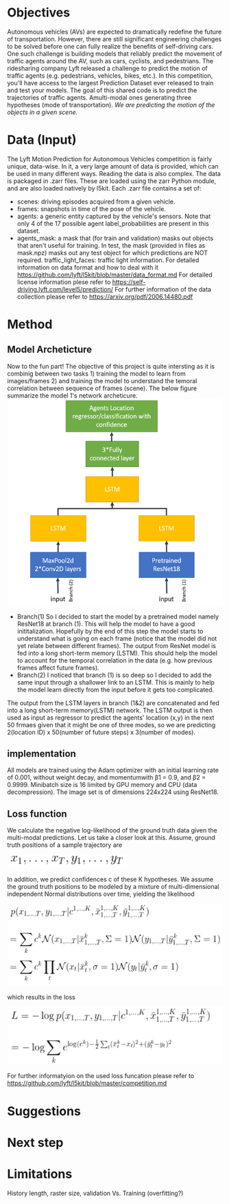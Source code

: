 # Objectives
Autonomous vehicles (AVs) are expected to dramatically redefine the future of transportation. However, there are still significant engineering challenges to be solved before one can fully realize the benefits of self-driving cars. One such challenge is building models that reliably predict the movement of traffic agents around the AV, such as cars, cyclists, and pedestrians. The ridesharing company Lyft released a challenge to predict the motion of traffic agents (e.g. pedestrians, vehicles, bikes, etc.). In this competition, you'll have access to the largest Prediction Dataset ever released to train and test your models.
The goal of this shared code is to predict the trajectories of traffic agents. Amulti-modal ones generating three hypotheses (mode of transportation). 
_We are predicting the motion of the objects in a given scene._
# Data (Input)
The Lyft Motion Prediction for Autonomous Vehicles competition is fairly unique, data-wise. In it, a very large amount of data is provided, which can be used in many different ways. Reading the data is also complex.
The data is packaged in .zarr files. These are loaded using the zarr Python module, and are also loaded natively by l5kit. Each .zarr file contains a set of:
* scenes: driving episodes acquired from a given vehicle.
* frames: snapshots in time of the pose of the vehicle.
* agents: a generic entity captured by the vehicle's sensors. Note that only 4 of the 17 possible agent label_probabilities are present in this dataset.
* agents_mask: a mask that (for train and validation) masks out objects that aren't useful for training. In test, the mask (provided in files as mask.npz) masks out any test object for which predictions are NOT required.
traffic_light_faces: traffic light information.
For detailed information on data format and how to deal with it https://github.com/lyft/l5kit/blob/master/data_format.md
For detailed license information plese refer to https://self-driving.lyft.com/level5/prediction/
For further information of the data collection please refer to https://arxiv.org/pdf/2006.14480.pdf
# Method
## Model Archeticture
Now to the fun part! 
The objective of this project is quite intersting as it is combinig between two tasks 1) training the model to learn from images/frames 2)
and training the model to understand the temoral correlation between sequence of frames (scene). The below figure summarize the model 1's network archeticure.
![Model101](https://github.com/MKamel1/Kaggle_Lyft/blob/master/DeepLeraning/images/Model111.PNG)
* Branch(1)
So I decided to start the model by a pretrained model namely ResNet18 at branch (1). This will help the model to have a good inititalization. Hopefully by the end of this step the model starts to understand what is going on each frame (notice that the model did not yet relate between different frames). The output from ResNet model is fed into a long short-term memory (LSTM). This should help the model to account for the temporal correlation in the data (e.g. how previous frames affect future frames).
* Branch(2)
I noticed that branch (1) is so deep so I decided to add the same input through a shallower link to an LSTM. This is mainly to help the model learn directly from the input before it gets too complicated.

The output from the LSTM layers in branch (1&2) are concatenated and fed into a long short-term memory(LSTM) network. The LSTM output is then used as input as regressor to predict the agents' location (x,y) in the next 50 frmaes given that it might be one of three modes, so we are predicting 2(location ID) x 50(number of future steps) x 3(number of modes).
## implementation
All models are trained using the Adam optimizer with an initial learning rate of 0.001, without weight decay, and momentumwith β1 = 0.9, and β2 = 0.9999. Minibatch size is 16 limited by GPU memory and CPU (data decompression). The image set is of dimensions 224x224 using ResNet18.
## Loss function
We calculate the negative log-likelihood of the ground truth data given the multi-modal predictions. Let us take a closer look at this. Assume, ground truth positions of a sample trajectory are

![Eq1](https://github.com/MKamel1/Kaggle_Lyft/blob/master/DeepLeraning/images/eq1.PNG)

In addition, we predict confidences c of these K hypotheses. We assume the ground truth positions to be modeled by a mixture of multi-dimensional independent Normal distributions over time, yielding the likelihood

![Eq2](https://github.com/MKamel1/Kaggle_Lyft/blob/master/DeepLeraning/images/eq2.PNG)

which results in the loss

![Eq3](https://github.com/MKamel1/Kaggle_Lyft/blob/master/DeepLeraning/images/eq3.PNG)

For further informatyion on the used loss funcation please refer to https://github.com/lyft/l5kit/blob/master/competition.md
# Suggestions

# Next step

# Limitations
History length, raster size, validation Vs. Training (overfitting?)
